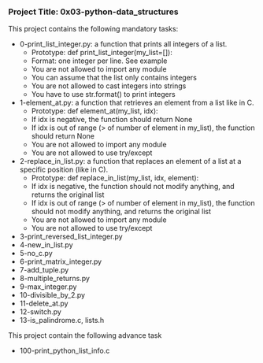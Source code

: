 ### Project Title: 0x03-python-data_structures

This project contains the following mandatory tasks:
* 0-print_list_integer.py: a function that prints all integers of a list.
	- Prototype: def print_list_integer(my_list=[]):
	- Format: one integer per line. See example
	- You are not allowed to import any module
	- You can assume that the list only contains integers
	- You are not allowed to cast integers into strings
	- You have to use str.format() to print integers
* 1-element_at.py: a function that retrieves an element from a list like in C.
	- Prototype: def element_at(my_list, idx):
	- If idx is negative, the function should return None
	- If idx is out of range (> of number of element in my_list), the function should return None
	- You are not allowed to import any module
	- You are not allowed to use try/except
* 2-replace_in_list.py: a function that replaces an element of a list at a specific position (like in C).
	- Prototype: def replace_in_list(my_list, idx, element):
	- If idx is negative, the function should not modify anything, and returns the original list
	- If idx is out of range (> of number of element in my_list), the function should not modify anything, and returns the original list
	- You are not allowed to import any module
	- You are not allowed to use try/except
* 3-print_reversed_list_integer.py
* 4-new_in_list.py
* 5-no_c.py
* 6-print_matrix_integer.py
* 7-add_tuple.py
* 8-multiple_returns.py
* 9-max_integer.py
* 10-divisible_by_2.py
* 11-delete_at.py
* 12-switch.py
* 13-is_palindrome.c, lists.h


This project contain the following advance task
* 100-print_python_list_info.c

